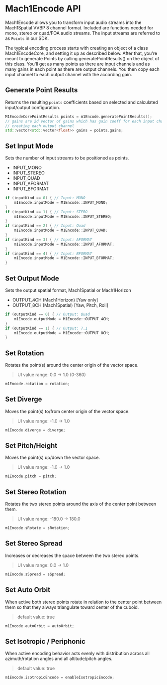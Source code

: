 # Mach1Encode API

Mach1Encode allows you to transform input audio streams into the Mach1Spatial VVBP 8 channel format. Included are functions needed for mono, stereo or quad/FOA audio streams. The input streams are referred to as `Points` in our SDK.

The typical encoding process starts with creating an object of a class Mach1EncodeCore, and setting it up as described below. After that, you're meant to generate Points by calling generatePointResults() on the object of this class. You'll get as many points as there are input channels and as many gains in each point as there are output channels. You then copy each input channel to each output channel with the according gain.

## Generate Point Results
Returns the resulting `points` coefficients based on selected and calculated input/output configuration.

```cpp
M1EncodeCorePointResults points = m1Encode.generatePointResults();
// gains are 2d vector of gains which has gain coeff for each input channel
// creating each output channel
std::vector<std::vector<float>> gains = points.gains;
```

## Set Input Mode
Sets the number of input streams to be positioned as points.

 - INPUT_MONO
 - INPUT_STEREO
 - INPUT_QUAD
 - INPUT_AFORMAT
 - INPUT_BFORMAT

```cpp
if (inputKind == 0) { // Input: MONO
    m1Encode.inputMode = M1Encode::INPUT_MONO;
}
if (inputKind == 1) { // Input: STERO
    m1Encode.inputMode = M1Encode::INPUT_STEREO;
}
if (inputKind == 2) { // Input: Quad
    m1Encode.inputMode = M1Encode::INPUT_QUAD;
}
if (inputKind == 3) { // Input: AFORMAT
    m1Encode.inputMode = M1Encode::INPUT_AFORMAT;
}
if (inputKind == 4) { // Input: BFORMAT
    m1Encode.inputMode = M1Encode::INPUT_BFORMAT;
}
```

## Set Output Mode
Sets the output spatial format, Mach1Spatial or Mach1Horizon

 - OUTPUT_4CH (Mach1Horizon) [Yaw only]
 - OUTPUT_8CH (Mach1Spatial) [Yaw, Pitch, Roll]

```cpp
if (outputKind == 0) { // Output: Quad
    m1Encode.outputMode = M1Encode::OUTPUT_4CH;
}
if (outputKind == 1) { // Output: 7.1
    m1Encode.outputMode = M1Encode::OUTPUT_8CH;
}
```

## Set Rotation
Rotates the point(s) around the center origin of the vector space.

> UI value range: 0.0 -> 1.0 (0-360)

```cpp
m1Encode.rotation = rotation;
```

## Set Diverge
Moves the point(s) to/from center origin of the vector space.

> UI value range: -1.0 -> 1.0

```cpp
m1Encode.diverge = diverge;
```

## Set Pitch/Height
Moves the point(s) up/down the vector space.

> UI value range: -1.0 -> 1.0

```cpp
m1Encode.pitch = pitch;
```

## Set Stereo Rotation
Rotates the two stereo points around the axis of the center point between them.

> UI value range: -180.0 -> 180.0

```cpp
m1Encode.sRotate = sRotation;
```

## Set Stereo Spread
Increases or decreases the space between the two stereo points. 

> UI value range: 0.0 -> 1.0

```cpp
m1Encode.sSpread = sSpread;
```

## Set Auto Orbit
When active both stereo points rotate in relation to the center point between them so that they always triangulate toward center of the cuboid.

> default value: true

```cpp
m1Encode.autoOrbit = autoOrbit;
```

## Set Isotropic / Periphonic
When active encoding behavior acts evenly with distribution across all azimuth/rotation angles and all altitude/pitch angles.

> default value: true

```cpp
m1Encode.isotropicEncode = enableIsotropicEncode;
```
